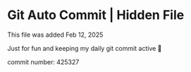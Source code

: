 # Git Auto Commit | Hidden File

This file was added Feb 12, 2025

Just for fun and keeping my daily git commit active 🤪

commit number: 425327
